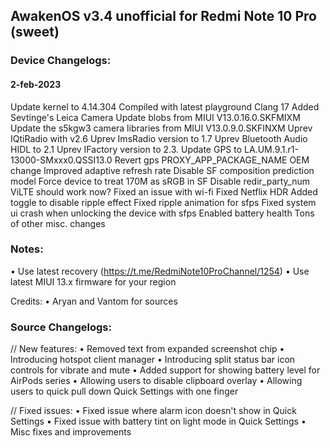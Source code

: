 ## AwakenOS v3.4 unofficial for Redmi Note 10 Pro (sweet)

### Device Changelogs:

#### 2-feb-2023
Update kernel to 4.14.304
Compiled with latest playground Clang 17
Added Sevtinge's Leica Camera 
Update blobs from MIUI V13.0.16.0.SKFMIXM
Update the s5kgw3 camera libraries from MIUI V13.0.9.0.SKFINXM
Uprev IQtiRadio with v2.6
Uprev ImsRadio version to 1.7
Uprev Bluetooth Audio HIDL to 2.1
Uprev IFactory version to 2.3.
Update GPS to LA.UM.9.1.r1-13000-SMxxx0.QSSI13.0
Revert gps PROXY_APP_PACKAGE_NAME OEM change
Improved adaptive refresh rate
Disable SF composition prediction model
Force device to treat 170M as sRGB in SF
Disable redir_party_num
ViLTE should work now?
Fixed an issue with wi-fi
Fixed Netflix HDR
Added toggle to disable ripple effect
Fixed ripple animation for sfps
Fixed system ui crash when unlocking the device with sfps
Enabled battery health
Tons of other misc. changes


### Notes:
• Use latest recovery (https://t.me/RedmiNote10ProChannel/1254) 
• Use latest MIUI 13.x firmware for your region

Credits:
• Aryan and Vantom for sources

### Source Changelogs:
// New features:
• Removed text from expanded screenshot chip
• Introducing hotspot client manager
• Introducing split status bar icon controls for vibrate and mute
• Added support for showing battery level for AirPods series
• Allowing users to disable clipboard overlay
• Allowing users to quick pull down Quick Settings with one finger

// Fixed issues:
• Fixed issue where alarm icon doesn't show in Quick Settings
• Fixed issue with battery tint on light mode in Quick Settings
• Misc fixes and improvements

